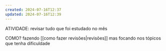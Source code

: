 ```yaml
---
created: 2024-07-16T12:37
updated: 2024-07-16T12:39
---
```

ATIVIDADE:
revisar tudo que foi estudado no mês

COMO?
fazendo [[como fazer revisões|revisões]] mas focando nos tópicos que tenha dificuldade

